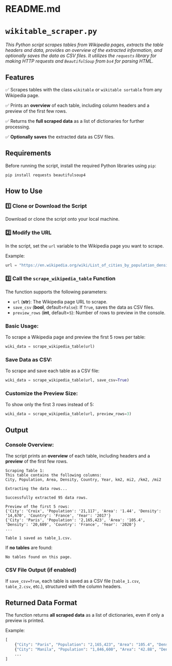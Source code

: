# README.md

# `wikitable_scraper.py`

*This Python script scrapes tables from Wikipedia pages, extracts the table headers and data, provides an overview of the extracted information, and optionally saves the data as CSV files. It utilizes the `requests` library for making HTTP requests and `BeautifulSoup` from `bs4` for parsing HTML.*

## Features

✅ Scrapes tables with the class `wikitable` or `wikitable sortable` from any Wikipedia page.

✅ Prints an **overview** of each table, including column headers and a preview of the first few rows.

✅ Returns the **full scraped data** as a list of dictionaries for further processing.

✅ **Optionally saves** the extracted data as CSV files.

## Requirements

Before running the script, install the required Python libraries using `pip`:

```bash
pip install requests beautifulsoup4
```

## How to Use

### 1️⃣ **Clone or Download the Script**

Download or clone the script onto your local machine.

### 2️⃣ **Modify the URL**

In the script, set the `url` variable to the Wikipedia page you want to scrape.

Example:

```python
url = "https://en.wikipedia.org/wiki/List_of_cities_by_population_density"
```

### 3️⃣ **Call the `scrape_wikipedia_table` Function**

The function supports the following parameters:

- `url` (**str**): The Wikipedia page URL to scrape.
- `save_csv` (**bool**, default=`False`): If `True`, saves the data as CSV files.
- `preview_rows` (**int**, default=`5`): Number of rows to preview in the console.

### **Basic Usage:**

To scrape a Wikipedia page and preview the first 5 rows per table:

```python
wiki_data = scrape_wikipedia_table(url)
```

### **Save Data as CSV:**

To scrape and save each table as a CSV file:

```python
wiki_data = scrape_wikipedia_table(url, save_csv=True)
```

### **Customize the Preview Size:**

To show only the first 3 rows instead of 5:

```python
wiki_data = scrape_wikipedia_table(url, preview_rows=3)
```

## Output

### **Console Overview:**

The script prints an **overview** of each table, including headers and a **preview** of the first few rows.

```
Scraping Table 1:
This table contains the following columns:
City, Population, Area, Density, Country, Year, km2, mi2, /km2, /mi2

Extracting the data rows...

Successfully extracted 95 data rows.

Preview of the first 5 rows:
{'City': 'Croix', 'Population': '21,117', 'Area': '1.44', 'Density': '14,670', 'Country': 'France', 'Year': '2017'}
{'City': 'Paris', 'Population': '2,165,423', 'Area': '105.4', 'Density': '20,609', 'Country': 'France', 'Year': '2020'}
...

Table 1 saved as table_1.csv.
```

If **no tables** are found:

```
No tables found on this page.
```

### **CSV File Output (if enabled)**

If `save_csv=True`, each table is saved as a CSV file (`table_1.csv`, `table_2.csv`, etc.), structured with the column headers.

## **Returned Data Format**

The function returns **all scraped data** as a list of dictionaries, even if only a preview is printed.

Example:

```python
[
    {"City": "Paris", "Population": "2,165,423", "Area": "105.4", "Density": "20,609", "Country": "France", "Year": "2020"},
    {"City": "Manila", "Population": "1,846,600", "Area": "42.88", "Density": "43,079", "Country": "Philippines", "Year": "2020"},
    ...
]
```